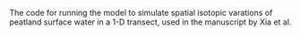 The code for running the model to simulate spatial isotopic varations of peatland surface water in a 1-D transect, used in the manuscript by Xia et al.
